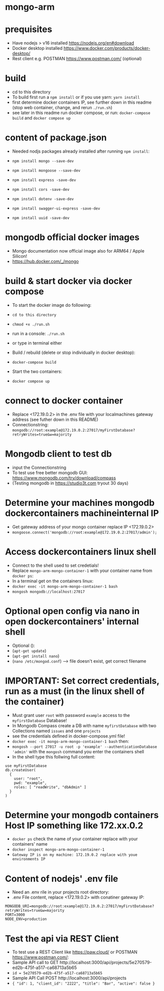# mongo-arm

# prequisites

- Have nodejs > v16 installed https://nodejs.org/en#download
- Docker desktop installed https://www.docker.com/products/docker-desktop/
- Rest client e.g. POSTMAN https://www.postman.com/ (optional)

# build

- cd to this directory
- To build first run a `npm install` or if you use yarn: `yarn install`
- first determine docker containers IP, see further down in this readme (stop web container, change, and rerun `./run.sh`)
- see later in this readme run docker compose, or run: `docker-compose build` and `docker compose up`

# content of package.json

- Needed nodjs packages already installed after running `npm install`:

- `npm install mongo --save-dev`
- `npm install mongoose --save-dev`
- `npm install express -save-dev`
- `npm install cors -save-dev`
- `npm install dotenv -save-dev`
- `npm install swagger-ui-express -save-dev`
- `npm install uuid -save-dev`

# mongodb official docker images

- Mongo documentation now official image also for ARM64 / Apple Silicon!
- https://hub.docker.com/_/mongo

# build & start docker via docker compose
- To start the docker image do following:
- `cd to this directory`
- `chmod +x ./run.sh`
- run in a console: `./run.sh`
- or type in terminal either

- Build / rebuild (delete or stop individually in docker desktop):
- `docker-compose build`

- Start the two containers:
- `docker compose up`

# connect to docker container

- Replace <172.19.0.2> in the .env file with your localmachines gateway address (see futher down in this README)
- Connectionstring: `mongodb://root:example@172.19.0.2:27017/myFirstDatabase?retryWrites=true&w=majority`

# Mongodb client to test db

- input the Connectionstring
- To test use free better mongodb GUI: https://www.mongodb.com/try/download/compass
- (Testing mongodb in https://studio3t.com tryout 30 days)

# Determine your machines mongodb dockercontainers machineinternal IP

- Get gateway address of your mongo container replace IP <172.19.0.2>
- `mongoose.connect('mongodb://root:example@172.19.0.2:27017/admin');`

# Access dockercontainers linux shell

- Connect to the shell used to set credetials!
- Replace `mongo-arm-mongo-container-1` with your container name from `docker ps`:
- In a terminal get on the containers linux:
- `docker exec -it mongo-arm-mongo-container-1 bash`
- `mongosh mongodb://localhost:27017`

# Optional open config via nano in open dockercontainers' internal shell

- Optional ():
- (`apt-get update`)
- (`apt-get install nano`)
- (`nano /etc/mongod.conf`) --> file doesn't exist, get correct filename


# IMPORTANT: Set correct credentials, run as a must (in the linux shell of the container)
- Must grant user `root` with password `example` access to the `myfirstDatabase` Database!
- In Mongodb Compass create a DB with name `myfirstDatabase` with two Collections named `issues` and one `projects`
- see the credentials defined in docker-compose.yml file!
- `docker exec -it mongo-arm-mongo-container-1 bash` then:
- `mongosh --port 27017 -u root -p 'example' --authenticationDatabase 'admin'` with the `mongosh` command you enter the containers shell
- In the shell type this follwing full content:
````
use myFirstDatabase
db.createUser(
  {
    user: "root",
    pwd: "example",
    roles: [ "readWrite", "dbAdmin" ]
  }
)
````

# Determine your mongodb containers Host IP something like 172.xx.0.2
 
- `docker ps` check the name of your container replace <mongo-arm-mongo-container-1> with your containers' name
- `docker inspect mongo-arm-mongo-container-1 `
- `Gateway IP is on my machine: 172.19.0.2 replace with youe environments IP`

# Content of nodejs' .env file

- Need an .env rile in your projects root directory:
- .env File content, replace <172.19.0.2> with conatiner gateway IP:
`````
MONGODB_URI=mongodb://root:example@172.19.0.2:27017/myFirstDatabase?retryWrites=true&w=majority
PORT=3000
NODE_ENV=production
`````

# Test the api via REST Client

- To test use a REST Client like https://paw.cloud/ or POSTMAN https://www.postman.com/:
- Sample API call to GET http://localhost:3000/api/projects/5e270579-ed2b-475f-a517-ca68713a5b65
- `id = 5e270579-ed2b-475f-a517-ca68713a5b65`
- Sample API Call POST http://localhost:3000/api/projects
- `{ "id": 1, "client_id": "2222", "title": "Bar", "active": false }`